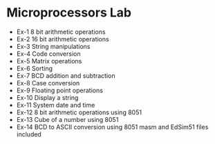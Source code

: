 # Microprocessors Lab

* Ex-1 8 bit arithmetic operations
* Ex-2 16 bit arithmetic operations
* Ex-3 String manipulations
* Ex-4 Code conversion
* Ex-5 Matrix operations
* Ex-6 Sorting
* Ex-7 BCD addition and subtraction
* Ex-8 Case conversion
* Ex-9 Floating point operations
* Ex-10 Display a string
* Ex-11 System date and time
* Ex-12 8 bit arithmetic operations using 8051
* Ex-13 Cube of a number using 8051
* Ex-14 BCD to ASCII conversion using 8051
masm and EdSim51 files included

